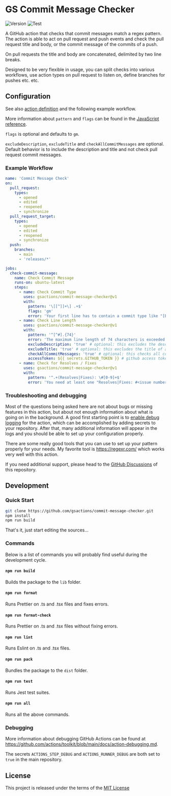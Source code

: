 # GS Commit Message Checker

![Version](https://img.shields.io/github/v/release/gsactions/commit-message-checker?style=flat-square)
![Test](https://github.com/gsactions/commit-message-checker/workflows/build-test/badge.svg)

A GitHub action that checks that commit messages match a regex pattern. The
action is able to act on pull request and push events and check the pull
request title and body, or the commit message of the commits of a push.

On pull requests the title and body are concatenated, delimited by two line
breaks.

Designed to be very flexible in usage, you can split checks into various
workflows, use action types on pull request to listen on, define branches
for pushes etc. etc.

## Configuration

See also [action definition](action.yml) and the following example workflow.

More information about `pattern` and `flags` can be found in the
[JavaScript reference](https://developer.mozilla.org/en-US/docs/Web/JavaScript/Reference/Global_Objects/RegExp).

`flags` is optional and defaults to `gm`.

`excludeDescription`, `excludeTitle` and `checkAllCommitMessages` are optional.
Default behavior is to include the description and title and not check pull
request commit messages.

### Example Workflow

```yml
name: 'Commit Message Check'
on:
  pull_request:
    types:
      - opened
      - edited
      - reopened
      - synchronize
  pull_request_target:
    types:
      - opened
      - edited
      - reopened
      - synchronize
  push:
    branches:
      - main
      - 'releases/*'

jobs:
  check-commit-message:
    name: Check Commit Message
    runs-on: ubuntu-latest
    steps:
      - name: Check Commit Type
        uses: gsactions/commit-message-checker@v1
        with:
          pattern: '\[[^]]+\] .+$'
          flags: 'gm'
          error: 'Your first line has to contain a commit type like "[BUGFIX]".'
      - name: Check Line Length
        uses: gsactions/commit-message-checker@v1
        with:
          pattern: '^[^#].{74}'
          error: 'The maximum line length of 74 characters is exceeded.'
          excludeDescription: 'true' # optional: this excludes the description body of a pull request
          excludeTitle: 'true' # optional: this excludes the title of a pull request
          checkAllCommitMessages: 'true' # optional: this checks all commits associated with a pull request
          accessToken: ${{ secrets.GITHUB_TOKEN }} # github access token is only required if checkAllCommitMessages is true
      - name: Check for Resolves / Fixes
        uses: gsactions/commit-message-checker@v1
        with:
          pattern: '^.+(Resolves|Fixes): \#[0-9]+$'
          error: 'You need at least one "Resolves|Fixes: #<issue number>" line.'
```

### Troubleshooting and debugging

Most of the questions being asked here are not about bugs or missing features in
this action, but about not enough information about what is going on in the
background. A good first starting point is to [enable debug logging](https://docs.github.com/en/actions/monitoring-and-troubleshooting-workflows/enabling-debug-logging)
for the action, which can be accomplished by adding secrets to your repository.
After that, many additional information will appear in the logs and you should
be able to set up your configuration properly.

There are some really good tools that you can use to set up your pattern
properly for your needs. My favorite tool is <https://regexr.com/> which works
very well with this action.

If you need additional support, please head to the [GitHub Discussions](https://github.com/GsActions/commit-message-checker/discussions)
of this repository.

## Development

### Quick Start

```sh
git clone https://github.com/gsactions/commit-message-checker.git
npm install
npm run build
```

That's it, just start editing the sources...

### Commands

Below is a list of commands you will probably find useful during the development
cycle.

#### `npm run build`

Builds the package to the `lib` folder.

#### `npm run format`

Runs Prettier on .ts and .tsx files and fixes errors.

#### `npm run format-check`

Runs Prettier on .ts and .tsx files without fixing errors.

#### `npm run lint`

Runs Eslint on .ts and .tsx files.

#### `npm run pack`

Bundles the package to the `dist` folder.

#### `npm run test`

Runs Jest test suites.

#### `npm run all`

Runs all the above commands.

### Debugging

More information about debugging GitHub Actions can be found at <https://github.com/actions/toolkit/blob/main/docs/action-debugging.md>.

The secrets `ACTIONS_STEP_DEBUG` and `ACTIONS_RUNNER_DEBUG` are both set to
`true` in the main repository.

## License

This project is released under the terms of the [MIT License](LICENSE)

